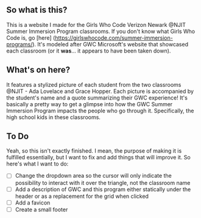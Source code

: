 ## So what is this?

This is a website I made for the Girls Who Code Verizon Newark @NJIT Summer Immersion Program classrooms. If you don't know what Girls Who Code is, go [here] (https://girlswhocode.com/summer-immersion-programs/). It's modeled after GWC Microsoft's website that showcased each classroom (or it **was**... it appears to have been taken down).

## What's on here?

It features a stylized picture of each student from the two classrooms @NJIT - Ada Lovelace and Grace Hopper. Each picture is accompanied by the student's name and a quote summarizing their GWC experience! It's basically a pretty way to get a glimpse into how the GWC Summer Immersion Program impacts the people who go through it. Specifically, the high school kids in these classrooms.

## To Do

Yeah, so this isn't exactly finished. I mean, the purpose of making it is fulfilled essentially, but I want to fix and add things that will improve it. So here's what I want to do:
- [ ] Change the dropdown area so the cursor will only indicate the possibility to interact with it over the triangle, not the classroom name
- [ ] Add a description of GWC and this program either statically under the header or as a replacement for the grid when clicked
- [ ] Add a favicon
- [ ] Create a small footer
